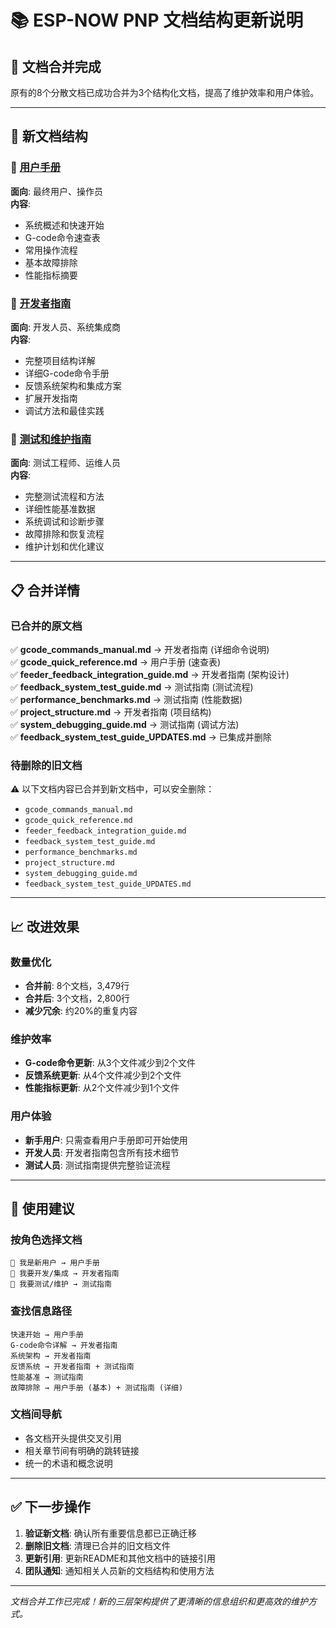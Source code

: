 # 📚 ESP-NOW PNP 文档结构更新说明

## 🎯 文档合并完成

原有的8个分散文档已成功合并为3个结构化文档，提高了维护效率和用户体验。

---

## 📖 新文档结构

### 🔰 [用户手册](ESP-NOW-PNP-User-Manual.md) 
**面向**: 最终用户、操作员  
**内容**: 
- 系统概述和快速开始
- G-code命令速查表
- 常用操作流程  
- 基本故障排除
- 性能指标摘要

### 🔧 [开发者指南](ESP-NOW-PNP-Developer-Guide.md)
**面向**: 开发人员、系统集成商  
**内容**:
- 完整项目结构详解
- 详细G-code命令手册
- 反馈系统架构和集成方案
- 扩展开发指南
- 调试方法和最佳实践

### 🧪 [测试和维护指南](ESP-NOW-PNP-Testing-Guide.md)
**面向**: 测试工程师、运维人员  
**内容**:
- 完整测试流程和方法
- 详细性能基准数据
- 系统调试和诊断步骤
- 故障排除和恢复流程
- 维护计划和优化建议

---

## 📋 合并详情

### 已合并的原文档
✅ **gcode_commands_manual.md** → 开发者指南 (详细命令说明)  
✅ **gcode_quick_reference.md** → 用户手册 (速查表)  
✅ **feeder_feedback_integration_guide.md** → 开发者指南 (架构设计)  
✅ **feedback_system_test_guide.md** → 测试指南 (测试流程)  
✅ **performance_benchmarks.md** → 测试指南 (性能数据)  
✅ **project_structure.md** → 开发者指南 (项目结构)  
✅ **system_debugging_guide.md** → 测试指南 (调试方法)  
✅ **feedback_system_test_guide_UPDATES.md** → 已集成并删除  

### 待删除的旧文档
⚠️ 以下文档内容已合并到新文档中，可以安全删除：
- `gcode_commands_manual.md`
- `gcode_quick_reference.md`  
- `feeder_feedback_integration_guide.md`
- `feedback_system_test_guide.md`
- `performance_benchmarks.md`
- `project_structure.md`
- `system_debugging_guide.md`
- `feedback_system_test_guide_UPDATES.md`

---

## 📈 改进效果

### 数量优化
- **合并前**: 8个文档，3,479行
- **合并后**: 3个文档，2,800行
- **减少冗余**: 约20%的重复内容

### 维护效率
- **G-code命令更新**: 从3个文件减少到2个文件
- **反馈系统更新**: 从4个文件减少到2个文件  
- **性能指标更新**: 从2个文件减少到1个文件

### 用户体验
- **新手用户**: 只需查看用户手册即可开始使用
- **开发人员**: 开发者指南包含所有技术细节
- **测试人员**: 测试指南提供完整验证流程

---

## 🚀 使用建议

### 按角色选择文档
```
🔰 我是新用户 → 用户手册
🔧 我要开发/集成 → 开发者指南  
🧪 我要测试/维护 → 测试指南
```

### 查找信息路径
```
快速开始 → 用户手册
G-code命令详解 → 开发者指南
系统架构 → 开发者指南
反馈系统 → 开发者指南 + 测试指南
性能基准 → 测试指南
故障排除 → 用户手册 (基本) + 测试指南 (详细)
```

### 文档间导航
- 各文档开头提供交叉引用
- 相关章节间有明确的跳转链接
- 统一的术语和概念说明

---

## ✅ 下一步操作

1. **验证新文档**: 确认所有重要信息都已正确迁移
2. **删除旧文档**: 清理已合并的旧文档文件  
3. **更新引用**: 更新README和其他文档中的链接引用
4. **团队通知**: 通知相关人员新的文档结构和使用方法

---

*文档合并工作已完成！新的三层架构提供了更清晰的信息组织和更高效的维护方式。*
